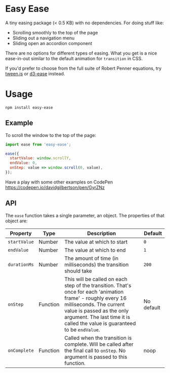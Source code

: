 # Easy Ease
A tiny easing package (< 0.5 KB) with no dependencies. For doing stuff like:
* Scrolling smoothly to the top of the page
* Sliding out a navigation menu
* Sliding open an accordion component

There are no options for different types of easing. What you get is a nice ease-in-out 
similar to the default animation for `transition` in CSS.

If you'd prefer to choose from the full suite of 
Robert Penner equations, try [tween.js](https://www.npmjs.com/package/@tweenjs/tween.js)
or [d3-ease](https://www.npmjs.com/package/d3-ease) instead.

# Usage
`npm install easy-ease`

## Example

To scroll the window to the top of the page:

```js
import ease from 'easy-ease';

ease({
  startValue: window.scrollY,
  endValue: 0,
  onStep: value => window.scroll(0, value),
});
```

Have a play with some other examples on CodePen https://codepen.io/davidgilbertson/pen/GyrZNz

## API
The `ease` function takes a single parameter, an object. The properties of that object are:

| Property | Type | Description | Default |
| ---- | ---- | ---- | ---- |
| `startValue` | Number | The value at which to start | `0` |
| `endValue` | Number | The value at which to end | `1` |
| `durationMs` | Number | The amount of time (in milliseconds) the transition should take | `200` |
| `onStep` | Function | This will be called on each step of the transition. That's once for each 'animation frame' - roughly every 16 milliseconds. The current value is passed as the only argument. The last time it is called the value is guaranteed to be `endValue`. | No default |
| `onComplete` | Function | Called when the transition is complete. Will be called after the final call to `onStep`. No argument is passed to this function. | noop |

